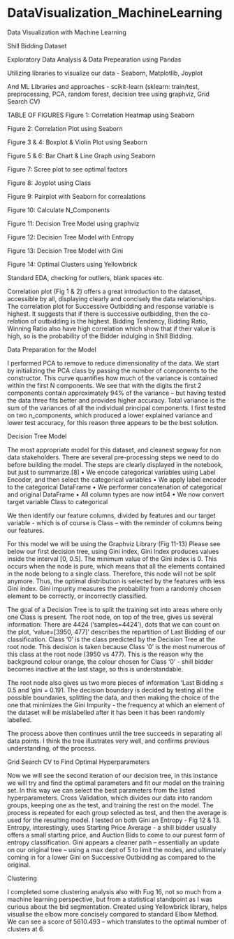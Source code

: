# DataVisualization_MachineLearning
Data Visualization with Machine Learning 

Shill Bidding Dataset

Exploratory Data Analysis & Data Prepearation using Pandas

Utilizing libraries to visualize our data - Seaborn, Matplotlib, Joyplot

And ML Libraries and approaches - scikit-learn (sklearn: train/test, preprocessing, PCA, random forest, decision tree using graphviz, Grid Search CV)

TABLE OF FIGURES
Figure 1: Correlation Heatmap using Seaborn

Figure 2: Correlation Plot using Seaborn

Figure 3 & 4: Boxplot & Violin Plot using Seaborn

Figure 5 & 6: Bar Chart & Line Graph using Seaborn

Figure 7: Scree plot to see optimal factors

Figure 8: Joyplot using Class

Figure 9: Pairplot with Seaborn for correalations

Figure 10: Calculate N_Components

Figure 11: Decision Tree Model using graphviz

Figure 12: Decision Tree Model with Entropy

Figure 13: Decision Tree Model with Gini

Figure 14: Optimal Clusters using Yellowbrick

Standard EDA, checking for outliers, blank spaces etc.

Correlation plot (Fig 1 & 2) offers a great introduction to the dataset, accessible by all, displaying clearly and concisely the data relationships. The correlation plot for Successive Outbidding and response variable is highest. It suggests that if there is successive outbidding, then the co-relation of outbidding is the highest. Bidding Tendency, Bidding Ratio, Winning Ratio also have high correlation which show that if their value is high, so is the probability of the Bidder indulging in Shill Bidding.


Data Preparation for the Model 

I performed PCA to remove to reduce dimensionality of the data. We start by initializing the PCA class by passing the number of components to the constructor. This curve quantifies how much of the variance is contained within the first N components. We see that with the digits the first 2 components contain approximately 94% of the variance – but having tested the data three fits better and provides higher accuracy. Total variance is the sum of the variances of all the individual principal components. I first tested on two n_components, which produced a lower explained variance and lower test accuracy, for this reason three appears to be the best solution.


Decision Tree Model

The most appropriate model for this dataset, and cleanest segway for non data stakeholders.
There are several pre-processing steps we need to do before building the model. The steps are clearly displayed in the notebook, but just to summarize.[8]
•	We encode categorical variables using Label Encoder, and then select the categorical variables
•	We apply label encoder to the categorical DataFrame
•	We performer concatenation of categorical and original DataFrame 
•	All column types are now int64
•	We now convert target variable Class to categorical

We then identify our feature columns, divided by features and our target variable - which is of course is Class – with the reminder of columns being our features.

For this model we will be using the Graphviz Library (Fig 11-13)
Please see below our first decision tree, using Gini index, Gini Index produces values inside the interval [0, 0.5]. The minimum value of the Gini index is 0. This occurs when the node is pure, which means that all the elements contained in the node belong to a single class. Therefore, this node will not be split anymore. Thus, the optimal distribution is selected by the features with less Gini index. Gini impurity measures the probability from a randomly chosen element to be correctly, or incorrectly classified.

The goal of a Decision Tree is to split the training set into areas where only one Class is present. The root node, on top of the tree, gives us several information:
There are 4424 (‘samples=4424’), dots that we can count on the plot, ‘value=[3950, 477]’ describes the repartition of Last Bidding of our classification. Class ‘0’ is the class predicted by the Decision Tree at the root node. This decision is taken because Class ‘0’ is the most numerous of this class at the root node (3950 vs 477). This is the reason why the background colour orange, the colour chosen for Class ‘0’ - shill bidder becomes inactive at the last stage, so this is understandable. 

The root node also gives us two more pieces of information ‘Last Bidding ≤ 0.5 and ‘gini = 0.191. The decision boundary is decided by testing all the possible boundaries, splitting the data, and then making the choice of the one that minimizes the Gini Impurity - the frequency at which an element of the dataset will be mislabelled after it has been it has been randomly labelled. 

The process above then continues until the tree succeeds in separating all data points. I think the tree illustrates very well, and confirms previous understanding, of the process. 

Grid Search CV to Find Optimal Hyperparameters

Now we will see the second iteration of our decision tree, in this instance we will try and find the optimal parameters and fit our model on the training set. In this way we can select the best parameters from the listed hyperparameters. Cross Validation, which divides our data into random groups, keeping one as the test, and training the rest on the model. The process is repeated for each group selected as test, and then the average is used for the resulting model. I tested on both Gini an Entropy - Fig 12 & 13. Entropy, interestingly, uses Starting Price Average - a shill bidder usually offers a small starting price, and Auction Bids to come to our purest form of entropy classification. Gini appears a cleaner path – essentially an update on our original tree – using a max dept of 5 to limit the nodes, and ultimately coming in for a lower Gini on Successive Outbidding as compared to the original.

Clustering

I completed some clustering analysis also with Fug 16, not so much from a machine learning perspective, but from a statistical standpoint as I was curious about the bid segmentation. Created using Yellowbrick library, helps visualise the elbow more concisely compared to standard Elbow Method. We can see a score of 5610.493 – which translates to the optimal number of clusters at 6.
